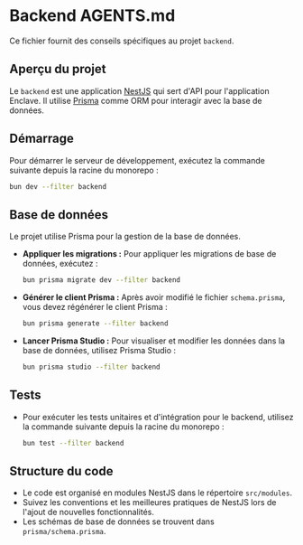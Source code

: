 # Backend AGENTS.md

Ce fichier fournit des conseils spécifiques au projet `backend`.

## Aperçu du projet

Le `backend` est une application [NestJS](https://nestjs.com/) qui sert d'API pour l'application Enclave. Il utilise [Prisma](https://www.prisma.io/) comme ORM pour interagir avec la base de données.

## Démarrage

Pour démarrer le serveur de développement, exécutez la commande suivante depuis la racine du monorepo :

```bash
bun dev --filter backend
```

## Base de données

Le projet utilise Prisma pour la gestion de la base de données.

-   **Appliquer les migrations :** Pour appliquer les migrations de base de données, exécutez :
    ```bash
    bun prisma migrate dev --filter backend
    ```
-   **Générer le client Prisma :** Après avoir modifié le fichier `schema.prisma`, vous devez régénérer le client Prisma :
    ```bash
    bun prisma generate --filter backend
    ```
-   **Lancer Prisma Studio :** Pour visualiser et modifier les données dans la base de données, utilisez Prisma Studio :
    ```bash
    bun prisma studio --filter backend
    ```

## Tests

-   Pour exécuter les tests unitaires et d'intégration pour le backend, utilisez la commande suivante depuis la racine du monorepo :
    ```bash
    bun test --filter backend
    ```

## Structure du code

-   Le code est organisé en modules NestJS dans le répertoire `src/modules`.
-   Suivez les conventions et les meilleures pratiques de NestJS lors de l'ajout de nouvelles fonctionnalités.
-   Les schémas de base de données se trouvent dans `prisma/schema.prisma`.

